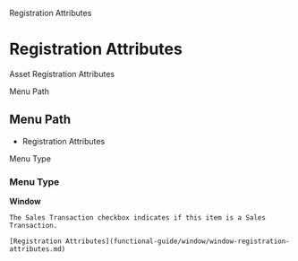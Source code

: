 
Registration Attributes
# Registration Attributes


Asset Registration Attributes

Menu Path
## Menu Path



- Registration Attributes

Menu Type
### Menu Type

**Window**

```
The Sales Transaction checkbox indicates if this item is a Sales Transaction.
```

```
[Registration Attributes](functional-guide/window/window-registration-attributes.md)
```